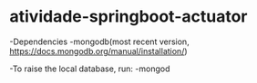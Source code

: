 # atividade-springboot-actuator
-Dependencies
  -mongodb(most recent version, https://docs.mongodb.org/manual/installation/)

-To raise the local database, run:
  -mongod